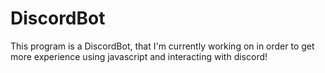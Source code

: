 # DiscordBot

This program is a DiscordBot, that I'm currently working on in order to get more experience using javascript and interacting with discord!